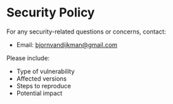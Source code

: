 # Security Policy

For any security-related questions or concerns, contact:
- Email: bjornvandijkman@gmail.com

Please include:
- Type of vulnerability
- Affected versions
- Steps to reproduce
- Potential impact

